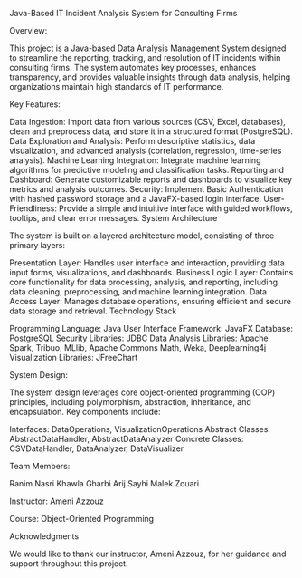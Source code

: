 Java-Based IT Incident Analysis System for Consulting Firms

Overview:

This project is a Java-based Data Analysis Management System designed to streamline the reporting, tracking, and resolution of IT incidents within consulting firms. The system automates key processes, enhances transparency, and provides valuable insights through data analysis, helping organizations maintain high standards of IT performance.

Key Features:

Data Ingestion: Import data from various sources (CSV, Excel, databases), clean and preprocess data, and store it in a structured format (PostgreSQL). Data Exploration and Analysis: Perform descriptive statistics, data visualization, and advanced analysis (correlation, regression, time-series analysis). Machine Learning Integration: Integrate machine learning algorithms for predictive modeling and classification tasks. Reporting and Dashboard: Generate customizable reports and dashboards to visualize key metrics and analysis outcomes. Security: Implement Basic Authentication with hashed password storage and a JavaFX-based login interface. User-Friendliness: Provide a simple and intuitive interface with guided workflows, tooltips, and clear error messages. System Architecture

The system is built on a layered architecture model, consisting of three primary layers:

Presentation Layer: Handles user interface and interaction, providing data input forms, visualizations, and dashboards. Business Logic Layer: Contains core functionality for data processing, analysis, and reporting, including data cleaning, preprocessing, and machine learning integration. Data Access Layer: Manages database operations, ensuring efficient and secure data storage and retrieval. Technology Stack

Programming Language: Java User Interface Framework: JavaFX Database: PostgreSQL Security Libraries: JDBC Data Analysis Libraries: Apache Spark, Tribuo, MLlib, Apache Commons Math, Weka, Deeplearning4j Visualization Libraries: JFreeChart

System Design:

The system design leverages core object-oriented programming (OOP) principles, including polymorphism, abstraction, inheritance, and encapsulation. Key components include:

Interfaces: DataOperations, VisualizationOperations Abstract Classes: AbstractDataHandler, AbstractDataAnalyzer Concrete Classes: CSVDataHandler, DataAnalyzer, DataVisualizer

Team Members:

Ranim Nasri Khawla Gharbi Arij Sayhi Malek Zouari

Instructor: Ameni Azzouz

Course: Object-Oriented Programming

Acknowledgments

We would like to thank our instructor, Ameni Azzouz, for her guidance and support throughout this project.
